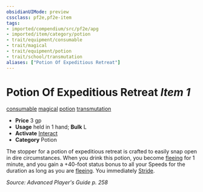 ```yaml
---
obsidianUIMode: preview
cssclass: pf2e,pf2e-item
tags:
- imported/compendium/src/pf2e/apg
- imported/item/category/potion
- trait/equipment/consumable
- trait/magical
- trait/equipment/potion
- trait/school/transmutation
aliases: ["Potion Of Expeditious Retreat"]
---
```

# Potion Of Expeditious Retreat *Item 1*  
[consumable](consumable.md)  [magical](magical.md)  [potion](potion.md)  [transmutation](transmutation.md)  

- **Price** 3 gp
- **Usage** held in 1 hand; **Bulk** L
- **Activate** [Interact](interact.md)
- **Category** Potion

The stopper for a potion of expeditious retreat is crafted to easily snap open in dire circumstances. When you drink this potion, you become [fleeing](conditions.md#Fleeing) for 1 minute, and you gain a +40-foot status bonus to all your Speeds for the duration as long as you are [fleeing](conditions.md#Fleeing). You immediately [Stride](stride.md).

*Source: Advanced Player's Guide p. 258*